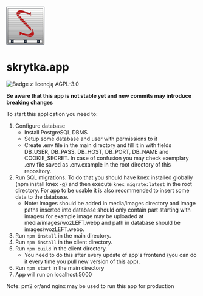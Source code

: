 ![Logo skrytki](skrytka-small.png)
# skrytka.app
![Badge z licencją AGPL-3.0](https://img.shields.io/badge/License-AGPL--3.0-9cf)

**Be aware that this app is not stable yet and new commits may introduce breaking changes**

To start this application you need to:

1. Configure database
    - Install PostgreSQL DBMS
    - Setup some database and user with permissions to it
    - Create .env file in the main directory and fill it in with fields DB_USER, DB_PASS, DB_HOST, DB_PORT, DB_NAME and COOKIE_SECRET. In case of confusion you may check exemplary .env file saved as .env.example in the root directory of this repository.
2. Run SQL migrations. To do that you should have knex installed globally (npm install knex -g) and then execute `knex migrate:latest` in the root directory. For app to be usable it is also recommended to insert some data to the database.
    - Note: Images should be added in media/images directory and image paths inserted into database should only contain part starting with images/ for example image may be uploaded at media/images/wozLEFT.webp and path in database should be images/wozLEFT.webp.
3. Run `npm install` in the main directory.
4. Run `npm install` in the client directory.
5. Run `npm build` in the client directory. 
    - You need to do this after every update of app's frontend (you can do it every time you pull new version of this app).
6. Run `npm start` in the main directory
7. App will run on localhost:5000

Note: pm2 or/and nginx may be used to run this app for production
